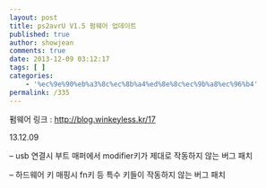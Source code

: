 ```yaml
---
layout: post
title: ps2avrU V1.5 펌웨어 업데이트
published: true
author: showjean
comments: true
date: 2013-12-09 03:12:17
tags: [ ]
categories:
    - '%ec%9e%90%eb%a3%8c%ec%8b%a4%ed%8e%8c%ec%9b%a8%ec%96%b4'
permalink: /335
---
```

펌웨어 링크 : http://blog.winkeyless.kr/17





13.12.09





&#8211; usb 연결시 부트 매퍼에서 modifier키가 제대로 작동하지 않는 버그 패치

&#8211; 하드웨어 키 매핑시 fn키 등 특수 키들이 작동하지 않는 버그 패치